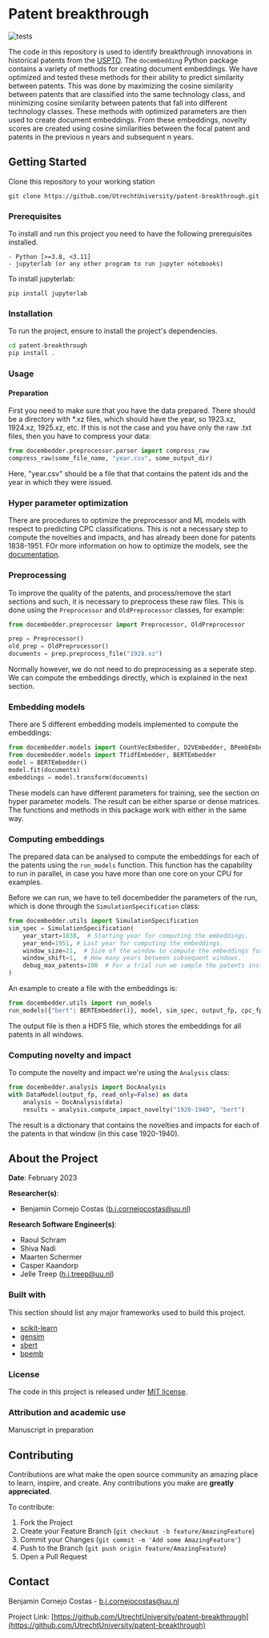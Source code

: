 # Patent breakthrough

![tests](https://github.com/UtrechtUniversity/patent-breakthrough/actions/workflows/python-package.yml/badge.svg)


The code in this repository is used to identify breakthrough innovations in historical patents from the [USPTO](https://www.uspto.gov/).
The `docembedding` Python package contains a variety of methods for creating document embeddings. We have optimized and tested these methods for their ability to predict similarity between patents. This was done by maximizing the cosine similarity between patents that are classified into the same technology class, and minimizing cosine similarity between patents that fall into different technology classes. These methods with optimized parameters are then used to create document embeddings. From these embeddings, novelty scores are created using cosine similarities between the focal patent and patents in the previous n years and subsequent n years.


<!-- GETTING STARTED -->
## Getting Started

Clone this repository to your working station

```
git clone https://github.com/UtrechtUniversity/patent-breakthrough.git
```

### Prerequisites

To install and run this project you need to have the following prerequisites installed.
```
- Python [>=3.8, <3.11]
- jupyterlab (or any other program to run jupyter notebooks)
```
To install jupyterlab:
```
pip install jupyterlab
```

### Installation

To run the project, ensure to install the project's dependencies.

```sh
cd patent-breakthrough
pip install .
```

### Usage

#### Preparation

First you need to make sure that you have the data prepared. There should be a directory with *.xz files, which should have the year, so 1923.xz, 1924.xz, 1925.xz, etc. If this is not the case and you have only the raw .txt files, then you have to compress your data:

```python
from docembedder.preprocessor.parser import compress_raw
compress_raw(some_file_name, "year.csv", some_output_dir)
```

Here, "year.csv" should be a file that that contains the patent ids and the year in which they were issued.



### Hyper parameter optimization

There are procedures to optimize the preprocessor and ML models with respect to predicting CPC classifications. This is not a necessary step to compute the novelties and impacts, and has already been done for patents 1838-1951. FOr more information on how to optimize the models, see the [documentation](docs/hyperparameter.md).

### Preprocessing

To improve the quality of the patents, and process/remove the start sections and such, it is necessary to preprocess these raw files. This is done using the `Preprocessor` and `OldPreprocessor` classes, for example:

```python
from docembedder.preprocessor import Preprocessor, OldPreprocessor

prep = Preprocessor()
old_prep = OldPreprocessor()
documents = prep.preprocess_file("1928.xz")
```

Normally however, we do not need to do preprocessing as a seperate step. We can compute the embeddings directly, which is explained in the next section.


### Embedding models

There are 5 different embedding models implemented to compute the embeddings:

```python
from docembedder.models import CountVecEmbedder, D2VEmbedder, BPembEmbedder
from docembedder.models import TfidfEmbedder, BERTEmbedder
model = BERTEmbedder()
model.fit(documents)
embeddings = model.transform(documents)
```

These models can have different parameters for training, see the section on hyper parameter models. The result can be either sparse or dense matrices. The functions and methods in this package work with either in the same way.

### Computing embeddings

The prepared data can be analysed to compute the embeddings for each of the patents using the `run_models` function. This function has the capability to run in parallel, in case you have more than one core on your CPU for examples.

Before we can run, we have to tell docembedder the parameters of the run, which is done through the `SimulationSpecification` class:

```python
from docembedder.utils import SimulationSpecification
sim_spec = SimulationSpecification(
    year_start=1838,  # Starting year for computing the embeddings.
    year_end=1951, # Last year for computing the embeddings.
    window_size=21,  # Size of the window to compute the embeddings for.
    window_shift=1,  # How many years between subsequent windows.
    debug_max_patents=100  # For a trial run we sample the patents instead, remove for final run.
)
```

An example to create a file with the embeddings is:

```python
from docembedder.utils import run_models
run_models({"bert": BERTEmbedder()}, model, sim_spec, output_fp, cpc_fp)
```

The output file is then a HDF5 file, which stores the embeddings for all patents in all windows.

### Computing novelty and impact

To compute the novelty and impact we're using the `Analysis` class:
```python
from docembedder.analysis import DocAnalysis
with DataModel(output_fp, read_only=False) as data
    analysis = DocAnalysis(data)
    results = analysis.compute_impact_novelty("1920-1940", "bert")
```

The result is a dictionary that contains the novelties and impacts for each of the patents in that window (in this case 1920-1940).


<!-- ABOUT THE PROJECT -->
## About the Project

**Date**: February 2023

**Researcher(s)**:

- Benjamin Cornejo Costas (b.j.cornejocostas@uu.nl)

**Research Software Engineer(s)**:

- Raoul Schram
- Shiva Nadi
- Maarten Schermer
- Casper Kaandorp
- Jelle Treep (h.j.treep@uu.nl)

### Built with

This section should list any major frameworks used to build this project.

- [scikit-learn](https://scikit-learn.org/)
- [gensim](https://pypi.org/project/gensim/)
- [sbert](https://www.sbert.net/)
- [bpemb](https://bpemb.h-its.org/)

### License

The code in this project is released under [MIT license](LICENSE).

### Attribution and academic use

Manuscript in preparation

<!-- CONTRIBUTING -->
## Contributing

Contributions are what make the open source community an amazing place to learn, inspire, and create. Any contributions you make are **greatly appreciated**.

To contribute:

1. Fork the Project
2. Create your Feature Branch (`git checkout -b feature/AmazingFeature`)
3. Commit your Changes (`git commit -m 'Add some AmazingFeature'`)
4. Push to the Branch (`git push origin feature/AmazingFeature`)
5. Open a Pull Request

<!-- NOTES -->
<!-- CONTACT -->
## Contact

Benjamin Cornejo Costas - b.j.cornejocostas@uu.nl

Project Link: [https://github.com/UtrechtUniversity/patent-breakthrough](https://github.com/UtrechtUniversity/patent-breakthrough)
